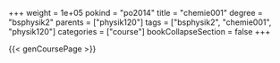+++
weight = 1e+05
pokind = "po2014"
title = "chemie001"
degree = "bsphysik2"
parents = ["physik120"]
tags = ["bsphysik2", "chemie001", "physik120"]
categories = ["course"]
bookCollapseSection = false
+++

{{< genCoursePage >}}
